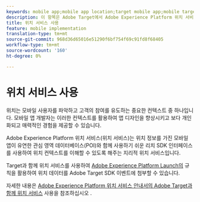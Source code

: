 ```yaml
---
keywords: mobile app;mobile app location;target mobile app;mobile target locations;location service;adobe experience cloud location service;pois;points of interest;sdk;location
description: 이 항목은 Adobe Target에서 Adobe Experience Platform 위치 서비스를 사용하는 방법에 대한 개요입니다.
title: 위치 서비스 사용
feature: mobile implementation
translation-type: tm+mt
source-git-commit: 968d36d65016e51290f6bf754f69c91fd8f68405
workflow-type: tm+mt
source-wordcount: '160'
ht-degree: 0%

---
```



# 위치 서비스 사용

위치는 모바일 사용자를 파악하고 고객의 참여를 유도하는 중요한 컨텍스트 중 하나입니다. 모바일 앱 개발자는 이러한 컨텍스트를 활용하여 앱 디자인을 향상시키고 보다 개인화되고 매력적인 경험을 제공할 수 있습니다.

Adobe Experience Platform 위치 서비스(위치 서비스)는 위치 정보를 가진 모바일 앱이 유연한 관심 영역 데이터베이스(POI)와 함께 사용하기 쉬운 리치 SDK 인터페이스를 사용하여 위치 컨텍스트를 이해할 수 있도록 해주는 지리적 위치 서비스입니다.

Target과 함께 위치 서비스를 사용하여 [Adobe Experience Platform Launch의](https://experienceleague.adobe.com/docs/launch/using/overview.html) 규칙을 활용하여 위치 데이터를 Adobe Target SDK 이벤트에 첨부할 수 있습니다.

자세한 내용은 [Adobe Experience Platform 위치 서비스 안내서의 Adobe Target과 함께 위치 서비스](https://experienceleague.adobe.com/docs/places/using/use-places-with-other-solutions/places-target/places-target.html) 사용을 참조하십시오 [](https://experienceleague.adobe.com/docs/places/using/home.html).
